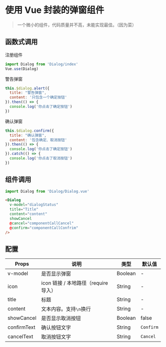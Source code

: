 # 使用 Vue 封装的弹窗组件
> 一个微小的组件，代码质量并不高，未能实现最佳。（因为菜）

## 函数式调用

注册组件
```javascript
import Dialog from 'Dialog/index'
Vue.use(Dialog)
```

警告弹窗
```javascript
this.$dialog.alert({
  title: "警告弹窗",
  content: '只包含一个确定按钮'
}).then(() => {
  console.log('你点击了确定按钮')
})
```
确认弹窗
```javascript
this.$dialog.confirm({
  title: "确认弹窗",
  content: '包含确定、取消按钮'
}).then(() => {
  console.log('你点击了确定按钮')
}).catch(() => {
  console.log('你点击了取消按钮')
})
```

## 组件调用

```javascript
import Dialog from 'Dialog/Dialog.vue'
```

```html
<Dialog
  v-model="dialogStatus"
  title="Title"
  content="content"
  showCancel
  @cancel="componentCallCancel"
  @confirm="componentCallConfrim"
/>
```

## 配置

| Props       | 说明                                 | 类型    | 默认值    |
| ----------- | ------------------------------------ | ------- | --------- |
| v-model     | 是否显示弹窗                         | Boolean | -         |
| icon        | icon 链接 / 本地路径（require 导入） | String  | -         |
| title       | 标题                                 | String  | -         |
| content     | 文本内容。支持`\n`换行               | String  | -         |
| showCancel  | 是否显示取消按钮                     | Boolean | false     |
| confirmText | 确认按钮文字                         | String  | `Confirm` |
| cancelText  | 取消按钮文字                         | String  | `Cancel`  |

